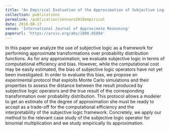 ```yaml
---
title: "An Empirical Evaluation of the Approximation of Subjective Logic Operators Using Monte Carlo Simulations"
collection: publications
permalink: /publication/zennaro2018empirical
date: 2018-08-17
venue: 'International Journal of Approximate Reasoning'
paperurl: 'https://arxiv.org/abs/1808.05884'
---
```


In this paper we analyze the use of subjective logic as a framework for performing approximate transformations over probability distribution functions. As for any approximation, we evaluate subjective logic in terms of computational efficiency and bias. However, while the computational cost may be easily estimated, the bias of subjective logic operators have not yet been investigated. In order to evaluate this bias, we propose an experimental protocol that exploits Monte Carlo simulations and their properties to assess the distance between the result produced by subjective logic operators and the true result of the corresponding transformation over probability distribution. This protocol allows a modeler to get an estimate of the degree of approximation she must be ready to accept as a trade-off for the computational efficiency and the interpretability of the subjective logic framework. Concretely, we apply our method to the relevant case study of the subjective logic operator for binomial multiplication and we study empirically its approximation.
